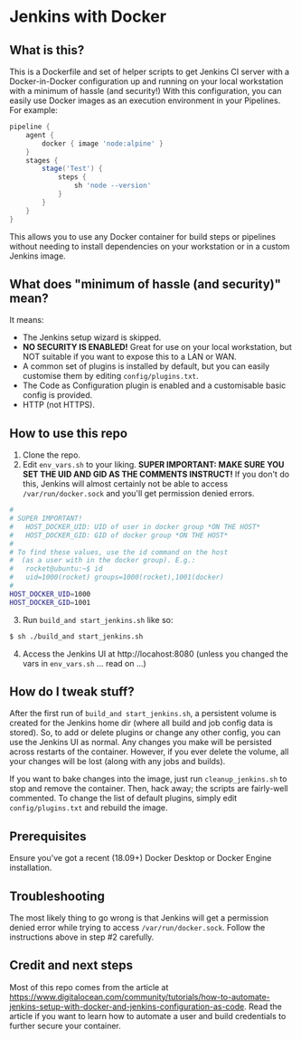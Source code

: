 # Jenkins with Docker
## What is this?
This is a Dockerfile and set of helper scripts to get Jenkins CI server with a Docker-in-Docker configuration up and running on your local workstation with a minimum of hassle (and security!) With this configuration, you can easily use Docker images as an execution environment in your Pipelines. For example:
```groovy
pipeline {
    agent {
        docker { image 'node:alpine' }
    }
    stages {
        stage('Test') {
            steps {
                sh 'node --version'
            }
        }
    }
}
```
This allows you to use any Docker container for build steps or pipelines without needing to install dependencies on your workstation or in a custom Jenkins image.

## What does "minimum of hassle (and security)" mean?
It means:
* The Jenkins setup wizard is skipped.
* **NO SECURITY IS ENABLED!** Great for use on your local workstation, but NOT suitable if you want to expose this to a LAN or WAN.
* A common set of plugins is installed by default, but you can easily customise them by editing `config/plugins.txt`.
* The Code as Configuration plugin is enabled and a customisable basic config is provided.
* HTTP (not HTTPS).

## How to use this repo
1. Clone the repo.
2. Edit `env_vars.sh` to your liking. **SUPER IMPORTANT: MAKE SURE YOU SET THE UID AND GID AS THE COMMENTS INSTRUCT!** If you don't do this, Jenkins will almost certainly not be able to access `/var/run/docker.sock` and you'll get permission denied errors.
```bash
#
# SUPER IMPORTANT!
#   HOST_DOCKER_UID: UID of user in docker group *ON THE HOST* 
#   HOST_DOCKER_GID: GID of docker group *ON THE HOST*
#
# To find these values, use the id command on the host
#  (as a user with in the docker group). E.g.:
#   rocket@ubuntu:~$ id
#   uid=1000(rocket) groups=1000(rocket),1001(docker)
#
HOST_DOCKER_UID=1000
HOST_DOCKER_GID=1001
```
3. Run `build_and start_jenkins.sh` like so:
```bash
$ sh ./build_and start_jenkins.sh
```
4. Access the Jenkins UI at http://locahost:8080 (unless you changed the vars in `env_vars.sh` ... read on ...)

## How do I tweak stuff?
After the first run of `build_and start_jenkins.sh`, a persistent volume is created for the Jenkins home dir (where all build and job config data is stored). So, to add or delete plugins or change any other config, you can use the Jenkins UI as normal. Any changes you make will be persisted across restarts of the container. However, if you ever delete the volume, all your changes will be lost (along with any jobs and builds).

If you want to bake changes into the image, just run `cleanup_jenkins.sh` to stop and remove the container. Then, hack away; the scripts are fairly-well commented. To change the list of default plugins, simply edit `config/plugins.txt` and rebuild the image.

## Prerequisites
Ensure you've got a recent (18.09+) Docker Desktop or Docker Engine installation.

## Troubleshooting
The most likely thing to go wrong is that Jenkins will get a permission denied error while trying to access `/var/run/docker.sock`. Follow the instructions above in step #2 carefully.

## Credit and next steps
Most of this repo comes from the article at https://www.digitalocean.com/community/tutorials/how-to-automate-jenkins-setup-with-docker-and-jenkins-configuration-as-code. Read the article if you want to learn how to automate a user and build credentials to further secure your container.
